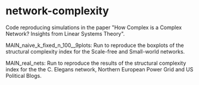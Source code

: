 # network-complexity
Code reproducing simulations in the paper "How Complex is a Complex Network? Insights from Linear Systems Theory".

MAIN_naive_k_fixed_n_100__9plots:
Run to reproduce the boxplots of the structural complexity index for the Scale-free and Small-world networks. 

MAIN_real_nets:
Run to reproduce the results of the structural complexity index for the the C. Elegans network, Northern European Power Grid and US Political Blogs.
